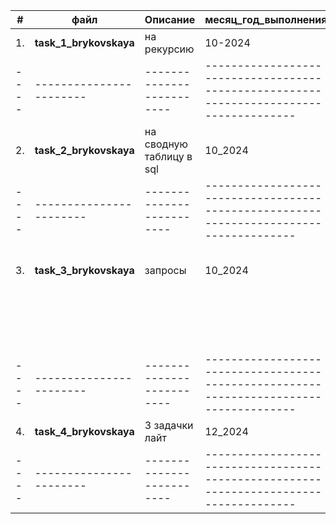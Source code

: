 | #    | файл                    | Описание                  | месяц_год_выполнения| коммент                                                         |
| ---- | ----------------------- | ------------------------- | --------------------|-----------------------------------------------------------------|
| 1.   | **task_1_brykovskaya**  |               на рекурсию | 10-2024             |                                                                 |
| ---- | ----------------------- | ------------------------- | --------------------------------------------------------------------------------------|
| 2.   | **task_2_brykovskaya**  |   на сводную таблицу в sql| 10_2024             |                                                                 |
| ---- | ----------------------- | ------------------------- | --------------------------------------------------------------------------------------|
| 3.   | **task_3_brykovskaya**  |    запросы                | 10_2024             | смоделированы данные за 2 полных года 2023 и 2024. При желании, |
|      |                         |                           |                     |их можно скачать в папке "Приложение к task_3_brykovskaya"       |
| ---- | ----------------------- | ------------------------- | --------------------------------------------------------------------------------------|
| 4.   | **task_4_brykovskaya**  |   3 задачки лайт          | 12_2024             |  Aston                                                          |
| ---- | ----------------------- | ------------------------- | --------------------------------------------------------------------------------------|
